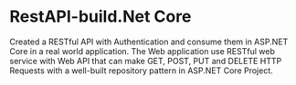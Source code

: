 # RestAPI-build.Net Core
Created a RESTful API with Authentication and consume them in ASP.NET Core in a real world application. The Web application use RESTful web service with Web API that can make GET, POST, PUT and DELETE HTTP Requests with a well-built repository pattern in ASP.NET Core Project.
